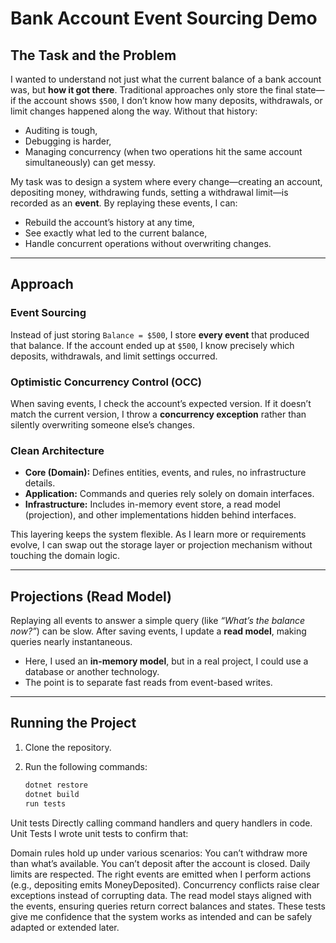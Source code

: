 # Bank Account Event Sourcing Demo

## The Task and the Problem
I wanted to understand not just what the current balance of a bank account was, but **how it got there**. Traditional approaches only store the final state—if the account shows `$500`, I don’t know how many deposits, withdrawals, or limit changes happened along the way. Without that history:
- Auditing is tough,
- Debugging is harder,
- Managing concurrency (when two operations hit the same account simultaneously) can get messy.

My task was to design a system where every change—creating an account, depositing money, withdrawing funds, setting a withdrawal limit—is recorded as an **event**. By replaying these events, I can:
- Rebuild the account’s history at any time,
- See exactly what led to the current balance,
- Handle concurrent operations without overwriting changes.

---

## Approach
### Event Sourcing
Instead of just storing `Balance = $500`, I store **every event** that produced that balance. If the account ended up at `$500`, I know precisely which deposits, withdrawals, and limit settings occurred.

### Optimistic Concurrency Control (OCC)
When saving events, I check the account’s expected version. If it doesn’t match the current version, I throw a **concurrency exception** rather than silently overwriting someone else’s changes.

### Clean Architecture
- **Core (Domain):** Defines entities, events, and rules, no infrastructure details.
- **Application:** Commands and queries rely solely on domain interfaces.
- **Infrastructure:** Includes in-memory event store, a read model (projection), and other implementations hidden behind interfaces.

This layering keeps the system flexible. As I learn more or requirements evolve, I can swap out the storage layer or projection mechanism without touching the domain logic.

---

## Projections (Read Model)
Replaying all events to answer a simple query (like *“What’s the balance now?”*) can be slow. After saving events, I update a **read model**, making queries nearly instantaneous. 

- Here, I used an **in-memory model**, but in a real project, I could use a database or another technology.
- The point is to separate fast reads from event-based writes.

---

## Running the Project
1. Clone the repository.
3. Run the following commands:

   ```bash
   dotnet restore
   dotnet build
   run tests 

Unit tests
Directly calling command handlers and query handlers in code.
Unit Tests
I wrote unit tests to confirm that:

Domain rules hold up under various scenarios:
You can’t withdraw more than what’s available.
You can’t deposit after the account is closed.
Daily limits are respected.
The right events are emitted when I perform actions (e.g., depositing emits MoneyDeposited).
Concurrency conflicts raise clear exceptions instead of corrupting data.
The read model stays aligned with the events, ensuring queries return correct balances and states.
These tests give me confidence that the system works as intended and can be safely adapted or extended later.
